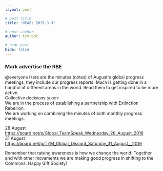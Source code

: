 ```yaml
---
layout: post

# post title
title: "NEWS: 2019-9-3"

# post author
author: tzm-bot

# hide post
hide: false
---
```


### Mark advertise the RBE

@​everyone  Here are the minutes (notes) of August's global progress meetings, they include our progress reports. Much is getting done in a handful of different areas in the world. Read them to get inspired to be more active.   
Collective decisions taken:  
We are in the process of establishing a partnership with Extinction Rebellion.  
We are working on combining the minutes of both monthly progress meetings.  
  
28 August  
https://board.net/p/Global_TeamSpeak_Wednesday_28_August_2019  
31 August  
https://board.net/p/TZM_Global_Discord_Saturday_31_August__2019   
  
Remember that raising awareness is how we change the world. Together and with other movements we are making good progress in shifting to the Commons. Happy Gift Society!  


